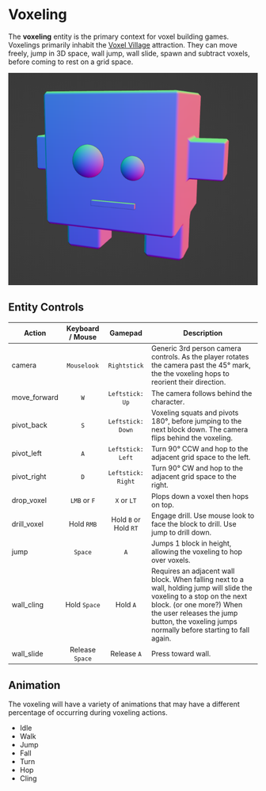 # Voxeling
The **voxeling** entity is the primary context for voxel building games. Voxelings primarily inhabit the [Voxel Village]() attraction. They can move freely, jump in 3D space, wall jump, wall slide, spawn and subtract voxels, before coming to rest on a grid space.

![Voxeling form.](docs/voxeling_form.png)

## Entity Controls
| Action | Keyboard / Mouse | Gamepad | Description |
| - | :-: | :-: | - |
| camera  | `Mouselook` | `Rightstick` | Generic 3rd person camera controls. As the player rotates the camera past the 45° mark, the the voxeling hops to reorient their direction.
| move_forward | `W` | `Leftstick:` `Up` | The camera follows behind the character. |
| pivot_back | `S` | `Leftstick:` `Down` | Voxeling squats and pivots 180°, before jumping to the next block down. The camera flips behind the voxeling. |
| pivot_left | `A` | `Leftstick:` `Left` | Turn 90° CCW and hop to the adjacent grid space to the left. |
| pivot_right | `D` | `Leftstick:` `Right` | Turn 90° CW and hop to the adjacent grid space to the right.
| drop_voxel | `LMB` or `F` | `X` or `LT` | Plops down a voxel then hops on top. |
| drill_voxel | Hold `RMB` | Hold `B` or Hold `RT` | Engage drill. Use mouse look to face the block to drill. Use jump to drill down.
| jump | `Space` | `A` | Jumps 1 block in height, allowing the voxeling to hop over voxels. |
| wall_cling | Hold `Space` | Hold `A` | Requires an adjacent wall block. When falling next to a wall, holding jump will slide the voxeling to a stop on the next block. (or one more?) When the user releases the jump button, the voxeling jumps normally before starting to fall again.
| wall_slide | Release `Space` | Release `A` | Press toward wall.

## Animation
The voxeling will have a variety of animations that may have a different percentage of occurring during voxeling actions.

- Idle
- Walk
- Jump
- Fall
- Turn
- Hop
- Cling
